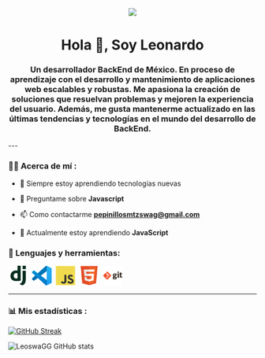 <div id="header" align="center">
    <img src="https://media.giphy.com/media/QZkpIdieotn3i/giphy.gif" width="200" />
    <h1 align="center">Hola 👋, Soy Leonardo</h1>
    <h3 align="center">Un desarrollador BackEnd de México. En proceso de aprendizaje con el desarrollo y mantenimiento de aplicaciones web escalables y robustas. Me apasiona la creación de soluciones que resuelvan problemas y mejoren la experiencia del usuario. Además, me gusta mantenerme actualizado en las últimas tendencias y tecnologías en el mundo del desarrollo de BackEnd.</h3>
</div>
---

### 👨‍💻 Acerca de mí :

- 📝 Siempre estoy aprendiendo tecnologías nuevas

- 💬 Preguntame sobre **Javascript**

- 📫 Como contactarme **pepinillosmtzswag@gmail.com**

- 🌱 Actualmente estoy aprendiendo **JavaScript**

<div align="left">
    <h3>🔨 Lenguajes y herramientas:</h3>
    <div>
        <img src="https://raw.githubusercontent.com/devicons/devicon/1119b9f84c0290e0f0b38982099a2bd027a48bf1/icons/django/django-plain.svg" title="Django" alt="Django" width="40" height="40"/>&nbsp;
        <img src="https://raw.githubusercontent.com/devicons/devicon/1119b9f84c0290e0f0b38982099a2bd027a48bf1/icons/vscode/vscode-original.svg"  title="VsCode" alt="VsCode" width="40" height="40"/>&nbsp;
        <img src="https://raw.githubusercontent.com/devicons/devicon/1119b9f84c0290e0f0b38982099a2bd027a48bf1/icons/javascript/javascript-original.svg" title="JavaScript" alt="JavaScript" width="40" height="40"/>&nbsp;
        <img src="https://raw.githubusercontent.com/devicons/devicon/1119b9f84c0290e0f0b38982099a2bd027a48bf1/icons/html5/html5-original.svg" title="HTML5" alt="HTML" width="40" height="40"/>&nbsp;
        <img src="https://raw.githubusercontent.com/devicons/devicon/1119b9f84c0290e0f0b38982099a2bd027a48bf1/icons/git/git-original-wordmark.svg" title="Git" **alt="Git" width="40" height="40"/>
      </div>
</div>

---

### 📊 Mis estadísticas :

[![GitHub Streak](https://github-readme-streak-stats.herokuapp.com?user=LeoswaGG&theme=one-dark-pro&hide_border=verdadero&border_radius=5&locale=es&date_format=M%20j%5B%2C%20Y%5D)](https://git.io/streak-stats)

![LeoswaGG GitHub stats](https://github-readme-stats.vercel.app/api?username=LeoswaGG&theme=blue-green&show_icons=true)


